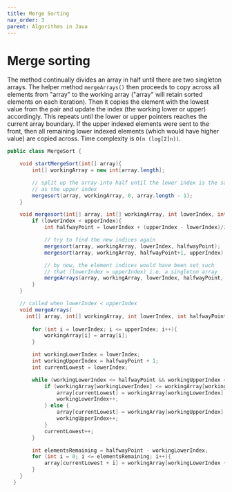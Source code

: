 ```yaml
---
title: Merge Sorting
nav_order: 3
parent: Algorithms in Java
---
```


# Merge sorting

The method continually divides an array in half until there are two singleton arrays. The helper method ```mergeArrays()``` then proceeds to copy across all elements from "array" to the working array ("array" will retain sorted elements on each iteration). Then it copies the element with the lowest value from the pair and update the index (the working lower or upper) accordingly. This repeats until the lower or upper pointers reaches the current array boundary. If the upper indexed elements were sent to the front, then all remaining lower indexed elements (which would have higher value) are copied across. Time complexity is ```O(n (log[2]n))```.

```java
public class MergeSort {

    void startMergeSort(int[] array){
        int[] workingArray = new int[array.length];

        // split up the array into half until the lower index is the same 
        // as the upper index
        mergesort(array, workingArray, 0, array.length - 1);
    }

    void mergesort(int[] array, int[] workingArray, int lowerIndex, int upperIndex){
        if (lowerIndex < upperIndex){
            int halfwayPoint = lowerIndex + (upperIndex - lowerIndex)/2;

            // try to find the new indices again
            mergesort(array, workingArray, lowerIndex, halfwayPoint);
            mergesort(array, workingArray, halfwayPoint+1, upperIndex);

            // by now, the element indices would have been set such 
            // that (lowerIndex = upperIndex) i.e. a singleton array
            mergeArrays(array, workingArray, lowerIndex, halfwayPoint, upperIndex);
        }
    }

    // called when lowerIndex < upperIndex
    void mergeArrays(
      int[] array, int[] workingArray, int lowerIndex, int halfwayPoint, int upperIndex){
        
        for (int i = lowerIndex; i <= upperIndex; i++){
            workingArray[i] = array[i];
        }

        int workingLowerIndex = lowerIndex;
        int workingUpperIndex = halfwayPoint + 1;
        int currentLowest = lowerIndex;

        while (workingLowerIndex <= halfwayPoint && workingUpperIndex <= upperIndex){
            if (workingArray[workingLowerIndex] <= workingArray[workingUpperIndex]) {
                array[currentLowest] = workingArray[workingLowerIndex];
                workingLowerIndex++;
            } else {
                array[currentLowest] = workingArray[workingUpperIndex];
                workingUpperIndex++;
            }
            currentLowest++;
        }

        int elementsRemaining = halfwayPoint - workingLowerIndex;
        for (int i = 0; i <= elementsRemaining; i++){
            array[currentLowest + i] = workingArray[workingLowerIndex + i];
        }
    }
  }
```